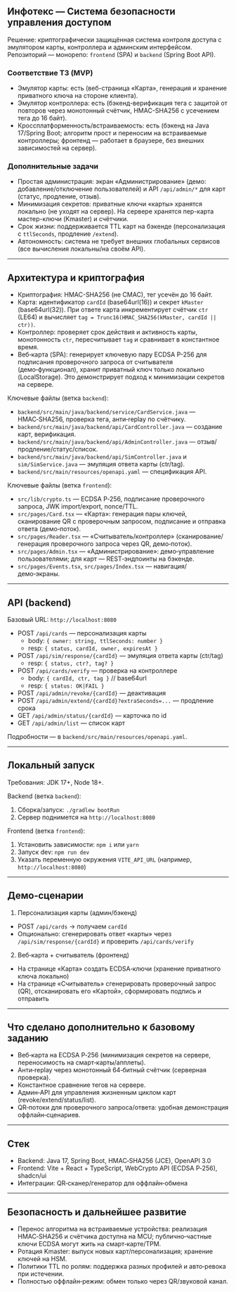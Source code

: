 ## Инфотекс — Система безопасности управления доступом

Решение: криптографически защищённая система контроля доступа с эмулятором карты, контроллера и админским интерфейсом. Репозиторий — монорепо: `frontend` (SPA) и `backend` (Spring Boot API).

### Соответствие ТЗ (MVP)
- Эмулятор карты: есть (веб-страница «Карта», генерация и хранение приватного ключа на стороне клиента).
- Эмулятор контроллера: есть (бэкенд-верификация тега с защитой от повторов через монотонный счётчик, HMAC-SHA256 с усечением тега до 16 байт).
- Кроссплатформенность/встраиваемость: есть (бэкенд на Java 17/Spring Boot; алгоритм прост и переносим на встраиваемые контроллеры; фронтенд — работает в браузере, без внешних зависимостей на сервер).

### Дополнительные задачи
- Простая администрация: экран «Администрирование» (демо: добавление/отключение пользователей) и API `/api/admin/*` для карт (статус, продление, отзыв).
- Минимизация секретов: приватные ключи «карты» хранятся локально (не уходят на сервер). На сервере хранятся пер-карта мастер-ключи (Kmaster) и счётчики.
- Срок жизни: поддерживается TTL карт на бэкенде (персонализация с `ttlSeconds`, продление `/extend`).
- Автономность: система не требует внешних глобальных сервисов (все вычисления локальны/на своём API).

---

## Архитектура и криптография

- Криптография: HMAC-SHA256 (не CMAC), тег усечён до 16 байт.
- Карта: идентификатор `cardId` (base64url(16)) и секрет `kMaster` (base64url(32)). При ответе карта инкрементирует счётчик `ctr` (LE64) и вычисляет `tag = Trunc16(HMAC_SHA256(kMaster, cardId || ctr))`.
- Контроллер: проверяет срок действия и активность карты, монотонность `ctr`, пересчитывает `tag` и сравнивает в константное время.
- Веб‑карта (SPA): генерирует ключевую пару ECDSA P-256 для подписания проверочного запроса от считывателя (демо‑функционал), хранит приватный ключ только локально (LocalStorage). Это демонстрирует подход к минимизации секретов на сервере.

Ключевые файлы (ветка `backend`):
- `backend/src/main/java/backend/service/CardService.java` — HMAC‑SHA256, проверка тега, анти‑replay по счётчику.
- `backend/src/main/java/backend/api/CardController.java` — создание карт, верификация.
- `backend/src/main/java/backend/api/AdminController.java` — отзыв/продление/статус/список.
- `backend/src/main/java/backend/api/SimController.java` и `sim/SimService.java` — эмуляция ответа карты (ctr/tag).
- `backend/src/main/resources/openapi.yaml` — спецификация API.

Ключевые файлы (ветка `frontend`):
- `src/lib/crypto.ts` — ECDSA P‑256, подписание проверочного запроса, JWK import/export, nonce/TTL.
- `src/pages/Card.tsx` — «Карта»: генерация пары ключей, сканирование QR с проверочным запросом, подписание и отправка ответа (демо‑поток).
- `src/pages/Reader.tsx` — «Считыватель/контроллер» (сканирование/генерация проверочного запроса через QR, демо‑поток).
- `src/pages/Admin.tsx` — «Администрирование»: демо‑управление пользователями; для карт — REST‑эндпоинты на бэкенде.
- `src/pages/Events.tsx`, `src/pages/Index.tsx` — навигация/демо‑экраны.

---

## API (backend)

Базовый URL: `http://localhost:8080`

- POST `/api/cards` — персонализация карты
  - body: `{ owner: string, ttlSeconds: number }`
  - resp: `{ status, cardId, owner, expiresAt }`
- POST `/api/sim/response/{cardId}` — эмуляция ответа карты (ctr/tag)
  - resp: `{ status, ctr?, tag? }`
- POST `/api/cards/verify` — проверка на контроллере
  - body: `{ cardId, ctr, tag }` // base64url
  - resp: `{ status: OK|FAIL }`
- POST `/api/admin/revoke/{cardId}` — деактивация
- POST `/api/admin/extend/{cardId}?extraSeconds=...` — продление срока
- GET `/api/admin/status/{cardId}` — карточка по id
- GET `/api/admin/list` — список карт

Подробности — в `backend/src/main/resources/openapi.yaml`.

---

## Локальный запуск

Требования: JDK 17+, Node 18+.

Backend (ветка `backend`):
1. Сборка/запуск: `./gradlew bootRun`
2. Сервер поднимется на `http://localhost:8080`

Frontend (ветка `frontend`):
1. Установить зависимости: `npm i` или `yarn`
2. Запуск dev: `npm run dev`
3. Указать переменную окружения `VITE_API_URL` (например, `http://localhost:8080`)

---

## Демо‑сценарии

1) Персонализация карты (админ/бэкенд)
- POST `/api/cards` → получаем `cardId`
- Опционально: сгенерировать ответ «карты» через `/api/sim/response/{cardId}` и проверить `/api/cards/verify`

2) Веб‑карта + считыватель (фронтенд)
- На странице «Карта» создать ECDSA‑ключи (хранение приватного ключа локально)
- На странице «Считыватель» сгенерировать проверочный запрос (QR), отсканировать его «Картой», сформировать подпись и отправить

---

## Что сделано дополнительно к базовому заданию

- Веб‑карта на ECDSA P‑256 (минимизация секретов на сервере, переносимость на смарт‑карты/апплеты).
- Анти‑replay через монотонный 64‑битный счётчик (серверная проверка).
- Константное сравнение тегов на сервере.
- Админ‑API для управления жизненным циклом карт (revoke/extend/status/list).
- QR‑потоки для проверочного запроса/ответа: удобная демонстрация оффлайн‑сценариев.

---

## Стек

- Backend: Java 17, Spring Boot, HMAC‑SHA256 (JCE), OpenAPI 3.0
- Frontend: Vite + React + TypeScript, WebCrypto API (ECDSA P‑256), shadcn/ui
- Интеграции: QR‑сканер/генератор для оффлайн‑обмена

---

## Безопасность и дальнейшее развитие

- Перенос алгоритма на встраиваемые устройства: реализация HMAC‑SHA256 и счётчика доступна на MCU; публично‑частные ключи ECDSA могут жить на смарт‑карте/TPM.
- Ротация Kmaster: выпуск новых карт/персонализация; хранение ключей на HSM.
- Политики TTL по ролям: поддержка разных профилей и авто‑ревока при истечении.
- Полностью оффлайн‑режим: обмен только через QR/звуковой канал.